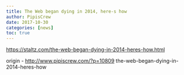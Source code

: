 ```yaml
---
title: The Web began dying in 2014, here-s how
author: PipisCrew
date: 2017-10-30
categories: [news]
toc: true
---
```


https://staltz.com/the-web-began-dying-in-2014-heres-how.html

origin - http://www.pipiscrew.com/?p=10809 the-web-began-dying-in-2014-heres-how